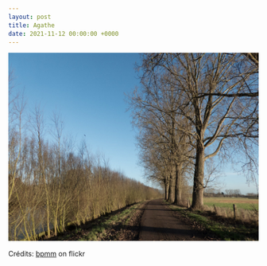```yaml
---
layout: post
title: Agathe
date: 2021-11-12 00:00:00 +0000
---
```


![Agathe](/images/2021-11-12.jpg)

Crédits: [bpmm](https://www.flickr.com/people/bpmm/) on flickr
